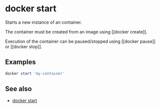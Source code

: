 # docker start
Starts a new instance of an container.

The container must be created from an image using [[docker create]].

Execution of the container can be paused/stopped using [[docker pause]] or [[docker stop]].

## Examples
```powershell
docker start 'my-container'
```

## See also
- [docker start](https://docs.docker.com/engine/reference/commandline/start/)